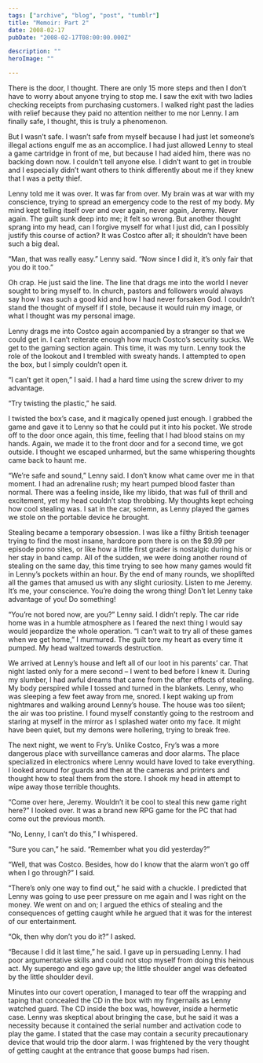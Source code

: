 ```yaml
---
tags: ["archive", "blog", "post", "tumblr"]
title: "Memoir: Part 2"
date: 2008-02-17
pubDate: "2008-02-17T08:00:00.000Z"

description: ""
heroImage: ""

---
```


There is the door, I thought. There are only 15 more steps and then I don’t have to worry about anyone trying to stop me. I saw the exit with two ladies checking receipts from purchasing customers. I walked right past the ladies with relief because they paid no attention neither to me nor Lenny. I am finally safe, I thought, this is truly a phenomenon.

But I wasn’t safe. I wasn’t safe from myself because I had just let someone’s illegal actions engulf me as an accomplice. I had just allowed Lenny to steal a game cartridge in front of me, but because I had aided him, there was no backing down now. I couldn’t tell anyone else. I didn’t want to get in trouble and I especially didn’t want others to think differently about me if they knew that I was a petty thief.

Lenny told me it was over. It was far from over. My brain was at war with my conscience, trying to spread an emergency code to the rest of my body. My mind kept telling itself over and over again, never again, Jeremy. Never again. The guilt sunk deep into me; it felt so wrong. But another thought sprang into my head, can I forgive myself for what I just did, can I possibly justify this course of action? It was Costco after all; it shouldn’t have been such a big deal.

“Man, that was really easy.” Lenny said. “Now since I did it, it’s only fair that you do it too.”

Oh crap. He just said the line. The line that drags me into the world I never sought to bring myself to. In church, pastors and followers would always say how I was such a good kid and how I had never forsaken God. I couldn’t stand the thought of myself if I stole, because it would ruin my image, or what I thought was my personal image.

Lenny drags me into Costco again accompanied by a stranger so that we could get in. I can’t reiterate enough how much Costco’s security sucks. We get to the gaming section again. This time, it was my turn. Lenny took the role of the lookout and I trembled with sweaty hands. I attempted to open the box, but I simply couldn’t open it.

“I can’t get it open,” I said. I had a hard time using the screw driver to my advantage.  

“Try twisting the plastic,” he said.

I twisted the box’s case, and it magically opened just enough. I grabbed the game and gave it to Lenny so that he could put it into his pocket. We strode off to the door once again, this time, feeling that I had blood stains on my hands. Again, we made it to the front door and for a second time, we got outside. I thought we escaped unharmed, but the same whispering thoughts came back to haunt me.

“We’re safe and sound,” Lenny said. I don’t know what came over me in that moment. I had an adrenaline rush; my heart pumped blood faster than normal. There was a feeling inside, like my libido, that was full of thrill and excitement, yet my head couldn’t stop throbbing. My thoughts kept echoing how cool stealing was. I sat in the car, solemn, as Lenny played the games we stole on the portable device he brought.

Stealing became a temporary obsession. I was like a filthy British teenager trying to find the most insane, hardcore porn there is on the $9.99 per episode porno sites, or like how a little first grader is nostalgic during his or her stay in band camp. All of the sudden, we were doing another round of stealing on the same day, this time trying to see how many games would fit in Lenny’s pockets within an hour. By the end of many rounds, we shoplifted all the games that amused us with any slight curiosity. Listen to me Jeremy. It’s me, your conscience. You’re doing the wrong thing! Don’t let Lenny take advantage of you! Do something!

“You’re not bored now, are you?” Lenny said. I didn’t reply. The car ride home was in a humble atmosphere as I feared the next thing I would say would jeopardize the whole operation. “I can’t wait to try all of these games when we get home,” I murmured. The guilt tore my heart as every time it pumped. My head waltzed towards destruction.

We arrived at Lenny’s house and left all of our loot in his parents’ car. That night lasted only for a mere second – I went to bed before I knew it. During my slumber, I had awful dreams that came from the after effects of stealing. My body perspired while I tossed and turned in the blankets. Lenny, who was sleeping a few feet away from me, snored. I kept waking up from nightmares and walking around Lenny’s house. The house was too silent; the air was too pristine. I found myself constantly going to the restroom and staring at myself in the mirror as I splashed water onto my face. It might have been quiet, but my demons were hollering, trying to break free.

The next night, we went to Fry’s. Unlike Costco, Fry’s was a more dangerous place with surveillance cameras and door alarms. The place specialized in electronics where Lenny would have loved to take everything. I looked around for guards and then at the cameras and printers and thought how to steal them from the store. I shook my head in attempt to wipe away those terrible thoughts.

“Come over here, Jeremy. Wouldn’t it be cool to steal this new game right here?” I looked over. It was a brand new RPG game for the PC that had come out the previous month.

“No, Lenny, I can’t do this,” I whispered.

“Sure you can,” he said. “Remember what you did yesterday?”

“Well, that was Costco. Besides, how do I know that the alarm won’t go off when I go through?” I said.

“There’s only one way to find out,” he said with a chuckle. I predicted that Lenny was going to use peer pressure on me again and I was right on the money. We went on and on; I argued the ethics of stealing and the consequences of getting caught while he argued that it was for the interest of our entertainment.

“Ok, then why don’t you do it?” I asked.

“Because I did it last time,” he said. I gave up in persuading Lenny. I had poor argumentative skills and could not stop myself from doing this heinous act. My superego and ego gave up; the little shoulder angel was defeated by the little shoulder devil.

Minutes into our covert operation, I managed to tear off the wrapping and taping that concealed the CD in the box with my fingernails as Lenny watched guard. The CD inside the box was, however, inside a hermetic case. Lenny was skeptical about bringing the case, but he said it was a necessity because it contained the serial number and activation code to play the game. I stated that the case may contain a security precautionary device that would trip the door alarm. I was frightened by the very thought of getting caught at the entrance that goose bumps had risen.
